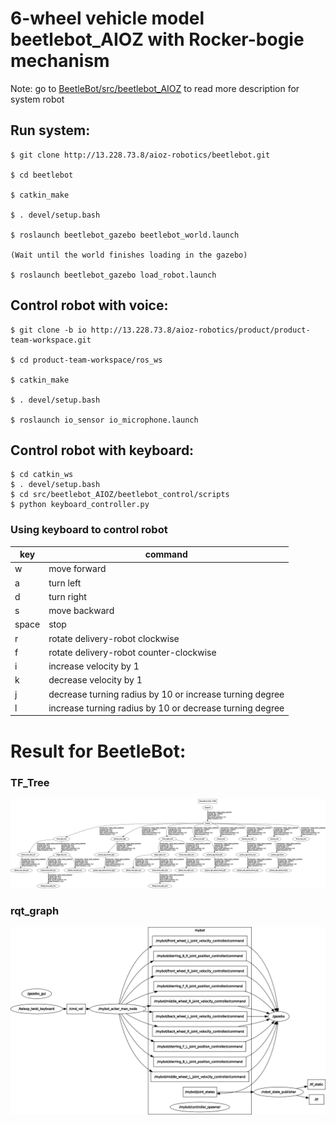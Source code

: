 # 6-wheel vehicle model beetlebot_AIOZ with Rocker-bogie mechanism

Note: go to [BeetleBot/src/beetlebot_AIOZ](http://dev.ai.aioz.io/aioz-robotics/beetlebot/tree/master/src/beetlebot_AIOZ)  to read more description for system robot

## Run system:


    $ git clone http://13.228.73.8/aioz-robotics/beetlebot.git

    $ cd beetlebot

    $ catkin_make

    $ . devel/setup.bash

    $ roslaunch beetlebot_gazebo beetlebot_world.launch

    (Wait until the world finishes loading in the gazebo)

    $ roslaunch beetlebot_gazebo load_robot.launch
## Control robot with voice:
    $ git clone -b io http://13.228.73.8/aioz-robotics/product/product-team-workspace.git

    $ cd product-team-workspace/ros_ws

    $ catkin_make

    $ . devel/setup.bash

    $ roslaunch io_sensor io_microphone.launch

## Control robot with keyboard:

    $ cd catkin_ws
    $ . devel/setup.bash
    $ cd src/beetlebot_AIOZ/beetlebot_control/scripts
    $ python keyboard_controller.py

### Using keyboard to control robot

key| command|
---|---|
w|move forward
a| turn left|
d| turn right|
s| move backward|
space|stop
r| rotate delivery-robot clockwise
f| rotate delivery-robot counter-clockwise
i| increase velocity by 1
k| decrease velocity by 1
j| decrease turning radius by 10 or increase turning degree
l| increase turning radius by 10 or decrease turning degree


# Result for BeetleBot:

### TF_Tree
![TF_tree](./Image/beetlebot_tf_tree.png)

### rqt_graph

![RQT](./Image/beetlebot_ok.png)